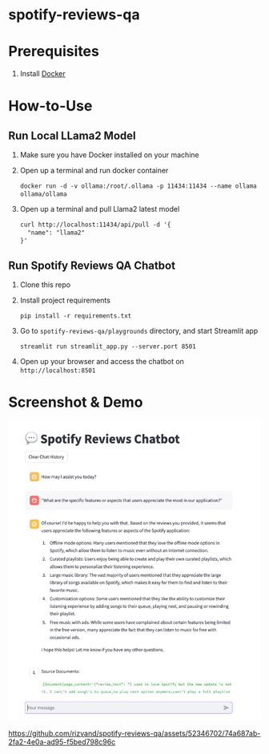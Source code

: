 # spotify-reviews-qa

# Prerequisites

1. Install [Docker](https://docs.docker.com/get-docker/)

# How-to-Use

## Run Local LLama2 Model

1. Make sure you have Docker installed on your machine
2. Open up a terminal and run docker container

   ```
   docker run -d -v ollama:/root/.ollama -p 11434:11434 --name ollama ollama/ollama
   ```

3. Open up a terminal and pull Llama2 latest model
   ```
   curl http://localhost:11434/api/pull -d '{
     "name": "llama2"
   }'
   ```

## Run Spotify Reviews QA Chatbot

1. Clone this repo
2. Install project requirements

   ```
   pip install -r requirements.txt
   ```
3. Go to `spotify-reviews-qa/playgrounds` directory, and start Streamlit app

   ```
   streamlit run streamlit_app.py --server.port 8501
   ```
4. Open up your browser and access the chatbot on `http://localhost:8501`


# Screenshot & Demo
![1708682845030](image/README/1708682845030.png)

https://github.com/rizvand/spotify-reviews-qa/assets/52346702/74a687ab-2fa2-4e0a-ad95-f5bed798c96c


